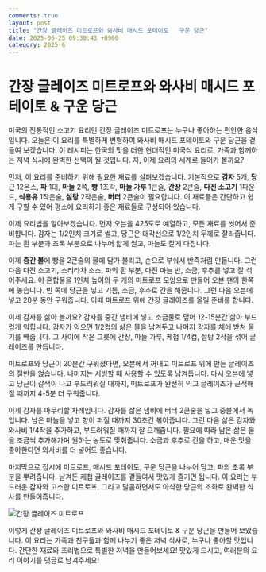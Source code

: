 ```yaml
---
comments: true
layout: post
title: "간장 글레이즈 미트로프와 와사비 매시드 포테이토   구운 당근"
date: 2025-06-25 09:30:43 +0900
category: 2025-6
---
```


# 간장 글레이즈 미트로프와 와사비 매시드 포테이토 & 구운 당근

미국의 전통적인 소고기 요리인 간장 글레이즈 미트로프는 누구나 좋아하는 편안한 음식입니다. 오늘은 이 요리를 특별하게 변형하여 와사비 매시드 포테이토와 구운 당근을 곁들여 보겠습니다. 이 레시피는 한국의 맛을 더한 현대적인 미국식 요리로, 가족과 함께하는 저녁 식사에 완벽한 선택이 될 것입니다. 자, 이제 요리의 세계로 들어가 볼까요?

  

먼저, 이 요리를 준비하기 위해 필요한 재료를 살펴보겠습니다. 기본적으로 **감자** 5개, **당근** 12온스, **파** 1대, **마늘** 2쪽, **빵** 1조각, **마늘 가루** 1큰술, **간장** 2큰술, **다진 소고기** 1파운드, **식용유** 1작은술, **설탕** 2작은술, **버터** 2큰술이 필요합니다. 이 재료들은 간단하고 쉽게 구할 수 있어 평소에 요리하기 좋은 재료들로 구성되어 있습니다.

  

이제 요리법을 알아보겠습니다. 먼저 오븐을 425도로 예열하고, 모든 재료를 씻어서 준비합니다. 감자는 1/2인치 크기로 썰고, 당근은 대각선으로 1/2인치 두께로 잘라줍니다. 파는 흰 부분과 초록 부분으로 나누어 얇게 썰고, 마늘도 잘게 다집니다.  

  

이제 **중간 볼**에 빵을 2큰술의 물에 담가 불리고, 손으로 부숴서 반죽처럼 만듭니다. 그런 다음 다진 소고기, 스리라차 소스, 파의 흰 부분, 다진 마늘 반, 소금, 후추를 넣고 잘 섞어주세요. 이 혼합물을 1인치 높이의 두 개의 미트로프 모양으로 만들어 오븐 팬의 한쪽에 놓습니다. 빈 쪽에 당근을 넣고 기름, 소금, 후추로 간을 해줍니다. 그런 다음 오븐에 넣고 20분 동안 구워줍니다. 이때 미트로프 위에 간장 글레이즈를 올릴 준비를 합니다.  

  

이제 감자를 삶아 볼까요? 감자를 중간 냄비에 넣고 소금물로 덮어 12-15분간 삶아 부드럽게 익힙니다. 감자가 익으면 1/2컵의 삶은 물을 남겨두고 나머지 감자를 체에 받쳐 물기를 빼줍니다. 그 사이에 작은 그릇에 간장, 마늘 가루, 케첩 1/4컵, 설탕 2작을 섞어 글레이즈를 만듭니다.  

  

미트로프와 당근이 20분간 구워졌다면, 오븐에서 꺼내고 미트로프 위에 만든 글레이즈의 절반을 얹습니다. 나머지는 서빙할 때 사용할 수 있도록 남겨둡니다. 다시 오븐에 넣고 당근이 갈색이 나고 부드러워질 때까지, 미트로프가 완전히 익고 글레이즈가 끈적해질 때까지 4-5분 더 구워줍니다.  

  

이제 감자를 마무리할 차례입니다. 감자를 삶은 냄비에 버터 2큰술을 넣고 중불에서 녹입니다. 남은 마늘을 넣고 향이 퍼질 때까지 30초간 볶아줍니다. 그런 다음 삶은 감자와 와사비 1/4작을 추가하고, 부드러워질 때까지 잘 으깨줍니다. 필요에 따라 남은 삶은 물을 조금씩 추가해가며 원하는 농도로 맞춰줍니다. 소금과 후추로 간을 하고, 매운 맛을 좋아한다면 와사비를 더 넣어도 좋습니다.  

  

마지막으로 접시에 미트로프, 매시드 포테이토, 구운 당근을 나누어 담고, 파의 초록 부분을 뿌려줍니다. 남겨둔 케첩 글레이즈를 곁들여서 맛있게 즐기면 됩니다. 이 요리는 부드러운 감자와 고소한 미트로프, 그리고 달콤하면서도 아삭한 당근의 조화로 완벽한 식사를 만들어줍니다.  

![간장 글레이즈 미트로프](https://www.themealdb.com/images/media/meals/o2wb6p1581005243.jpg)

  

이렇게 간장 글레이즈 미트로프와 와사비 매시드 포테이토 & 구운 당근을 만들어 보았습니다. 이 요리는 가족과 친구들과 함께 나누기 좋은 저녁 식사로, 누구나 좋아할 맛입니다. 간단한 재료와 조리법으로 특별한 저녁을 만들어보세요! 맛있게 드시고, 여러분의 요리 이야기를 댓글로 남겨주세요!